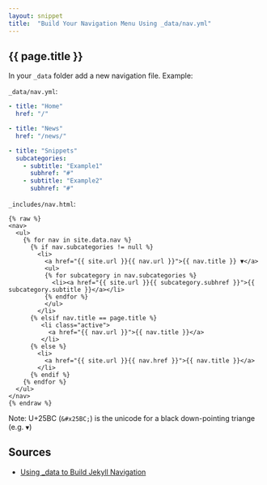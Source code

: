 ```yaml
---
layout: snippet
title:  "Build Your Navigation Menu Using _data/nav.yml"
---
```


## {{ page.title }}

In your `_data` folder add a new navigation file. Example:

`_data/nav.yml`:

``` yaml
- title: "Home"
  href: "/"

- title: "News"
  href: "/news/"

- title: "Snippets"
  subcategories:
    - subtitle: "Example1"
      subhref: "#"
    - subtitle: "Example2"
      subhref: "#"
```

`_includes/nav.html`:

```
{% raw %}
<nav>
  <ul>
    {% for nav in site.data.nav %}
      {% if nav.subcategories != null %}
        <li>
          <a href="{{ site.url }}{{ nav.url }}">{{ nav.title }} ▼</a>
          <ul>
          {% for subcategory in nav.subcategories %}
            <li><a href="{{ site.url }}{{ subcategory.subhref }}">{{ subcategory.subtitle }}</a></li>
          {% endfor %}
          </ul>
        </li>
      {% elsif nav.title == page.title %}
         <li class="active">
           <a href="{{ nav.url }}">{{ nav.title }}</a>
         </li>
      {% else %}
        <li>
          <a href="{{ site.url }}{{ nav.href }}">{{ nav.title }}</a>
        </li>
      {% endif %}
    {% endfor %}
  </ul>
</nav>
{% endraw %}
```

Note: U+25BC (`&#x25BC;`) is the unicode for a black down-pointing triange (e.g. `▼`)



## Sources

- [Using _data to Build Jekyll Navigation](http://chrisanthropic.github.io/slim-pickins-jekyll-theme/blog/2014/using-_data-to-build-jekyll-navigation/)
